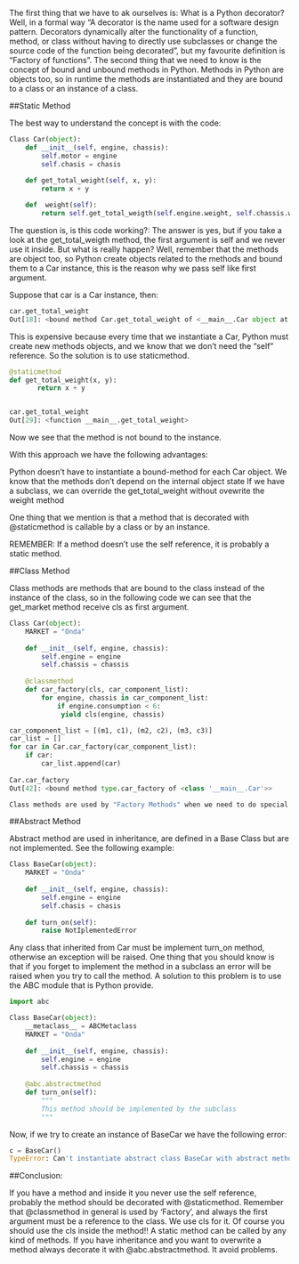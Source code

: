<!--
.. title: Static, Class and Abstract Decorators
.. slug: static-class-and-abstract-decorators
.. date: 2017-11-07 09:17:04 UTC+01:00
.. tags: python
.. category: python, decorators
.. link: 
.. description:
.. type: text
-->


The first thing that we have to ak ourselves is: What is a Python decorator? Well, in a formal way “A decorator is the name used for a software design pattern. Decorators dynamically alter the functionality of a function, method, or class without having to directly use subclasses or change the source code of the function being decorated”, but my favourite definition is “Factory of functions”. 
The second thing that we need to know is the concept of bound and unbound methods in Python. Methods in Python are objects too, so in runtime the methods are instantiated and they are bound to a class or an instance of a class.

##Static Method

The best way to understand the concept is with the code:

```python
Class Car(object):
    def __init__(self, engine, chassis):
        self.motor = engine
        self.chasis = chasis
    
    def get_total_weight(self, x, y):
        return x + y

    def  weight(self):
        return self.get_total_weigth(self.engine.weight, self.chassis.weight)
```


The question is, is this code working?: The answer is yes, but if you take a look at the get_total_weigth method, the first argument is self and we never use it inside. But what is really happen? Well, remember that the methods are object too, so Python create objects related to the methods and bound them to a Car instance, this is the reason why we pass self like first argument. 

Suppose that car is a Car instance, then:

```python
car.get_total_weight
Out[18]: <bound method Car.get_total_weight of <__main__.Car object at 0x7f72d7dbb750>>
```


This is expensive because every time that we instantiate a Car, Python must create new methods objects,  and  we know that we don’t need the “self” reference. So the solution is to use staticmethod. 

```python
@staticmethod    
def get_total_weight(x, y):
       return x + y


car.get_total_weight
Out[29]: <function __main__.get_total_weight>
```

Now we see that the method is not bound to the instance.

With this approach we have the following advantages:

Python doesn’t have to instantiate a bound-method for each Car object.
We know that the methods don’t  depend on the internal object state
If we have a subclass, we can override the get_total_weight without ovewrite the weight method

One thing that we mention is that a method that is decorated with @staticmethod is callable by a class or by an instance.

REMEMBER: If a method doesn’t use the self reference, it is probably a static method.  

##Class Method

Class methods are methods that are bound to the class instead of the instance of the class, so in the following code we can see that the get_market method receive cls as first argument. 

```python
Class Car(object):
    MARKET = "Onda"    
    
    def __init__(self, engine, chassis):
        self.engine = engine
        self.chassis = chassis
    
    @classmethod
    def car_factory(cls, car_component_list):
        for engine, chassis in car_component_list:
            if engine.consumption < 6:
	         yield cls(engine, chassis)

car_component_list = [(m1, c1), (m2, c2), (m3, c3)]
car_list = []
for car in Car.car_factory(car_component_list):
    if car:
        car_list.append(car)
   
Car.car_factory
Out[42]: <bound method type.car_factory of <class '__main__.Car'>>

Class methods are used by "Factory Methods" when we need to do special operations and then return an instance of the class,  and to call a method that has been decorated with staticmethod.  
```


##Abstract Method

Abstract method are used in inheritance, are defined in a Base Class but are not implemented. See the following example:

```python
Class BaseCar(object):
    MARKET = "Onda"    
   
    def __init__(self, engine, chassis):
        self.engine = engine
        self.chasis = chasis
    
    def turn_on(self):
        raise NotIplementedError
```

Any class that inherited from Car must be implement turn_on method, otherwise an exception will be raised.
One thing that you should know is that if you forget to implement the method in a subclass an error will be raised when you try to call the method. A solution to this problem is to use the ABC module that is Python provide.

```python
import abc

Class BaseCar(object):
    __metaclass__ = ABCMetaclass
    MARKET = "Onda"
   
    def __init__(self, engine, chassis):
        self.engine = engine
        self.chassis = chassis
    
    @abc.abstractmethod
    def turn_on(self):
        """
        This method should be implemented by the subclass
        """
```

Now, if we try to create an instance of BaseCar we have the following error:

```python
c = BaseCar()
TypeError: Can't instantiate abstract class BaseCar with abstract methods turn_on
```


##Conclusion:

If you have a method and inside it you never use the self reference, probably the method should be decorated with @staticmethod.
Remember that @classmethod in general is used by ‘Factory’, and always the first argument must be a reference to the class. We use cls for it. Of course you should use the cls inside the method!!
A static method can be called by any kind of methods.
If you have inheritance and you want to overwrite a method always decorate it with @abc.abstractmethod. It avoid problems. 

